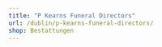 ```yaml
---
title: "P Kearns Funeral Directors"
url: /dublin/p-kearns-funeral-directors/
shop: Bestattungen
---
```

